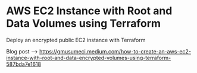 # AWS EC2 Instance with Root and Data Volumes using Terraform

Deploy an encrypted public EC2 instance with Terraform

Blog post --> https://gmusumeci.medium.com/how-to-create-an-aws-ec2-instance-with-root-and-data-encrypted-volumes-using-terraform-587bda7e1618
